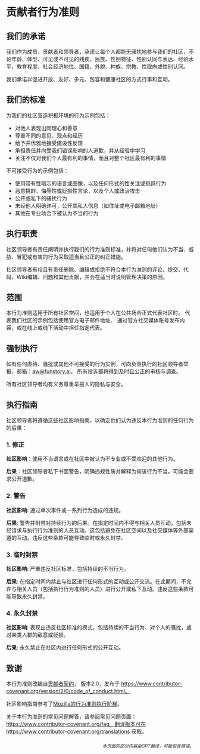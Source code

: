 # 贡献者行为准则

## 我们的承诺

我们作为成员、贡献者和领导者，承诺让每个人都能无骚扰地参与我们的社区，不论年龄、体型、可见或不可见的残疾、民族、性别特征、性别认同与表达、经验水平、教育程度、社会经济地位、国籍、外貌、种族、宗教、性取向或性别认同。

我们承诺以促进开放、友好、多元、包容和健康社区的方式行事和互动。

## 我们的标准

为我们的社区营造积极环境的行为示例包括：

* 对他人表现出同理心和善意
* 尊重不同的意见、观点和经历
* 给予并优雅地接受建设性反馈
* 承担责任并向受我们错误影响的人道歉，并从经验中学习
* 关注不仅对我们个人最有利的事情，而且对整个社区最有利的事情

不可接受行为的示例包括：

* 使用带有性暗示的语言或图像，以及任何形式的性关注或挑逗行为
* 恶意挑衅、侮辱性或贬损性言论，以及个人或政治攻击
* 公开或私下的骚扰行为
* 未经他人明确许可，公开其私人信息（如住址或电子邮箱地址）
* 其他在专业场合下被认为不当的行为

## 执行职责

社区领导者有责任阐明并执行我们的行为准则标准，并将对任何他们认为不当、威胁、冒犯或有害的行为采取适当且公正的纠正措施。

社区领导者有权且有责任删除、编辑或拒绝不符合本行为准则的评论、提交、代码、Wiki编辑、问题和其他贡献，并会在适当时说明管理决策的原因。

## 范围

本行为准则适用于所有社区空间，也适用于个人在公共场合正式代表社区时。
代表我们社区的示例包括使用官方电子邮件地址、
通过官方社交媒体账号发布内容，或在线上或线下活动中担任指定代表。

## 强制执行

如有任何虐待、骚扰或其他不可接受的行为实例，可向负责执行的社区领导者举报，邮箱：aw@funstory.ai。
所有投诉都将得到及时且公正的审核与调查。

所有社区领导者均有义务尊重举报人的隐私与安全。

## 执行指南

社区领导者将遵循这些社区影响指南，以确定他们认为违反本行为准则的任何行为的后果：

### 1. 修正

**社区影响**：使用不当语言或在社区中被认为不专业或不受欢迎的其他行为。

**后果**：社区领导者私下书面警告，明确违规性质并解释为何该行为不当。可能会要求公开道歉。

### 2. 警告

**社区影响**: 通过单次事件或一系列行为造成的违规。

**后果**: 警告并附带对持续行为的后果。在指定时间内不得与相关人员互动，包括未经请求与执行行为准则的人员互动。这包括避免在社区空间以及社交媒体等外部渠道的互动。违反这些条款可能导致临时或永久封禁。

### 3. 临时封禁

**社区影响**: 严重违反社区标准，包括持续的不当行为。

**后果**: 在指定时间内禁止与社区进行任何形式的互动或公开交流。在此期间，不允许与相关人员（包括执行行为准则的人员）进行公开或私下互动。违反这些条款可能导致永久封禁。

### 4. 永久封禁

**社区影响**: 表现出违反社区标准的模式，包括持续的不当行为、对个人的骚扰，或对某类人群的敌意或贬损。

**后果**: 永久禁止在社区内进行任何形式的公开互动。

## 致谢

本行为准则改编自[贡献者契约][homepage]，
版本2.0，发布于
https://www.contributor-covenant.org/version/2/0/code_of_conduct.html。

社区影响指南参考了[Mozilla的行为准则执行阶梯](https://github.com/mozilla/diversity)。

[homepage]: https://www.contributor-covenant.org

关于本行为准则的常见问题解答，请参阅常见问题页面：
https://www.contributor-covenant.org/faq。翻译版本可在
https://www.contributor-covenant.org/translations 获取。

<div align="right"> 
<h6><small>本页面的部分内容由GPT翻译，可能包含错误。</small></h6>